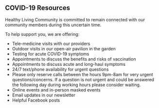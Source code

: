 ## COVID-19 Resources

Healthy Living Community is committed to remain connected with our community members during this uncertain time.

To help support you, we are offering:

- Tele-medicine visits with our providers
- Outdoor visits in our open-air pavilion in the garden
- Testing for acute COVID-19 symptoms
- Appointments to discuss the benefits and risks of vaccination
- Appointments to discuss acute and long-haul symptoms
- 24/7 text/phone availability for urgent questions
- Please only reserve calls between the hours 9pm-8am for very urgent questions/concerns. If a question is not urgent and could be answered the following day during working hours please consider waiting.
- Online events and in-person masked events
- Email updates in our newsletter
- Helpful Facebook posts
